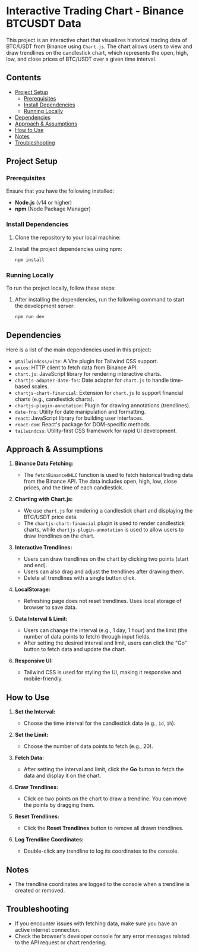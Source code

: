 # Interactive Trading Chart - Binance BTCUSDT Data

This project is an interactive chart that visualizes historical trading data of BTC/USDT from Binance using `Chart.js`. The chart allows users to view and draw trendlines on the candlestick chart, which represents the open, high, low, and close prices of BTC/USDT over a given time interval.

## Contents

- [Project Setup](#project-setup)
  - [Prerequisites](#prerequisites)
  - [Install Dependencies](#install-dependencies)
  - [Running Locally](#running-locally)
- [Dependencies](#dependencies)
- [Approach & Assumptions](#approach-assumptions)
- [How to Use](#how-to-use)
- [Notes](#notes)
- [Troubleshooting](#troubleshooting)

## Project Setup

### Prerequisites

Ensure that you have the following installed:

- **Node.js** (v14 or higher)
- **npm** (Node Package Manager)

### Install Dependencies

1. Clone the repository to your local machine:

2. Install the project dependencies using npm:

   ```bash
   npm install
   ```

### Running Locally

To run the project locally, follow these steps:

1. After installing the dependencies, run the following command to start the development server:

   ```bash
   npm run dev
   ```

## Dependencies

Here is a list of the main dependencies used in this project:

- `@tailwindcss/vite`: A Vite plugin for Tailwind CSS support.
- `axios`: HTTP client to fetch data from Binance API.
- `chart.js`: JavaScript library for rendering interactive charts.
- `chartjs-adapter-date-fns`: Date adapter for `chart.js` to handle time-based scales.
- `chartjs-chart-financial`: Extension for `chart.js` to support financial charts (e.g., candlestick charts).
- `chartjs-plugin-annotation`: Plugin for drawing annotations (trendlines).
- `date-fns`: Utility for date manipulation and formatting.
- `react`: JavaScript library for building user interfaces.
- `react-dom`: React's package for DOM-specific methods.
- `tailwindcss`: Utility-first CSS framework for rapid UI development.

## Approach & Assumptions

1. **Binance Data Fetching:**

   - The `fetchBinanceOHLC` function is used to fetch historical trading data from the Binance API. The data includes open, high, low, close prices, and the time of each candlestick.

2. **Charting with Chart.js:**

   - We use `chart.js` for rendering a candlestick chart and displaying the BTC/USDT price data.
   - The `chartjs-chart-financial` plugin is used to render candlestick charts, while `chartjs-plugin-annotation` is used to allow users to draw trendlines on the chart.

3. **Interactive Trendlines:**

   - Users can draw trendlines on the chart by clicking two points (start and end).
   - Users can also drag and adjust the trendlines after drawing them.
   - Delete all trendlines with a single button click.

4. **LocalStorage:**

   - Refreshing page does not reset trendlines. Uses local storage of browser to save data.

5. **Data Interval & Limit:**

   - Users can change the interval (e.g., 1 day, 1 hour) and the limit (the number of data points to fetch) through input fields.
   - After setting the desired interval and limit, users can click the "Go" button to fetch data and update the chart.

6. **Responsive UI:**
   - Tailwind CSS is used for styling the UI, making it responsive and mobile-friendly.

## How to Use

1. **Set the Interval:**

   - Choose the time interval for the candlestick data (e.g., `1d`, `1h`).

2. **Set the Limit:**

   - Choose the number of data points to fetch (e.g., 20).

3. **Fetch Data:**

   - After setting the interval and limit, click the **Go** button to fetch the data and display it on the chart.

4. **Draw Trendlines:**

   - Click on two points on the chart to draw a trendline. You can move the points by dragging them.

5. **Reset Trendlines:**

   - Click the **Reset Trendlines** button to remove all drawn trendlines.

6. **Log Trendline Coordinates:**

   - Double-click any trendline to log its coordinates to the console.

## Notes

- The trendline coordinates are logged to the console when a trendline is created or removed.

## Troubleshooting

- If you encounter issues with fetching data, make sure you have an active internet connection.
- Check the browser's developer console for any error messages related to the API request or chart rendering.
